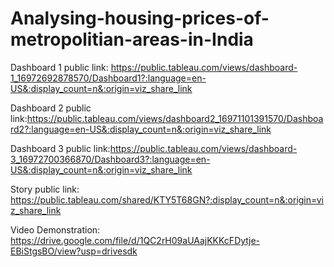 # Analysing-housing-prices-of-metropolitian-areas-in-India


Dashboard 1 public link: https://public.tableau.com/views/dashboard-1_16972692878570/Dashboard1?:language=en-US&:display_count=n&:origin=viz_share_link

Dashboard 2 public link:https://public.tableau.com/views/dashboard2_16971101391570/Dashboard2?:language=en-US&:display_count=n&:origin=viz_share_link

Dashboard 3 public link:https://public.tableau.com/views/dashboard-3_16972700366870/Dashboard3?:language=en-US&:display_count=n&:origin=viz_share_link

Story public link: https://public.tableau.com/shared/KTY5T68GN?:display_count=n&:origin=viz_share_link

Video Demonstration: https://drive.google.com/file/d/1QC2rH09aUAajKKKcFDytje-EBiStgsBO/view?usp=drivesdk
